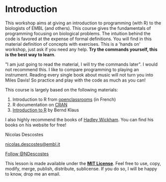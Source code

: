 # Introduction

This workshop aims at giving an introduction to programming (with R) to the biologists of EMBL (and others). This course gives the fundamentals of programming focusing on biological problems. The intuition behind the code is favored at the expense of formal definitions. 
You will find in this material definition of concepts with exercises. This is a 'hands on' workshop, just ask if you need any help. **Try the commands yourself, this is the best way to learn**.

"I am just going to read the material, I will try the commands later". I would not recommend this. I like to compare programming to playing an instrument. Reading every single book about music will not turn you into Miles Davis! So practice and play with the code as much 
as you can!

This course is largely based on the following materials:

  1. Introduction to R from [openclassrooms](https://openclassrooms.com/en/courses/1393696-effectuez-vos-etudes-statistiques-avec-r/1393758-introduction-a-r) (in French)
  2. R documentation on [CRAN](https://cran.r-project.org/manuals.html)
  3. [Introduction to R](http://www-huber.embl.de/users/klaus/Teaching/R-lab.pdf) by Bernd Klaus

I also highly recommend the books of [Hadley Wickham](http://hadley.nz/). You can find his books on his website for free! 


Nicolas Descostes

nicolas.descostes@embl.it

<a href="https://twitter.com/NDescostes?ref_src=twsrc%5Etfw" class="twitter-follow-button" data-show-count="false">Follow @NDescostes</a><script async src="https://platform.twitter.com/widgets.js" charset="utf-8"></script>

This lesson is made available under the **[MIT License](https://opensource.org/licenses/MIT)**. Feel free to use, copy, modify, merge, publish, distribute, sublicense. If you do so, I will be happy to know, drop me an email.
